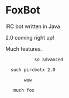 FoxBot
======

IRC bot written in Java

2.0 coming right up!

  
  Much features.

               so advanced
               
      such pircbotx 2.0
      
           wow
            
       much fox
